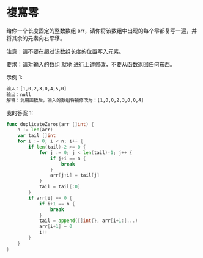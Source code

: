 # 複寫零

给你一个长度固定的整数数组 arr，请你将该数组中出现的每个零都复写一遍，并将其余的元素向右平移。

注意：请不要在超过该数组长度的位置写入元素。

要求：请对输入的数组 就地 进行上述修改，不要从函数返回任何东西。

示例 1:

```txt
输入：[1,0,2,3,0,4,5,0]
输出：null
解释：调用函数后，输入的数组将被修改为：[1,0,0,2,3,0,0,4]
```

我的答案 1:

```go
func duplicateZeros(arr []int) {
	n := len(arr)
	var tail []int
	for i := 0; i < n; i++ {
		if len(tail)-2 >= 0 {
			for j := 0; j < len(tail)-1; j++ {
				if j+i == n {
					break
				}
				arr[j+i] = tail[j]
			}
			tail = tail[:0]
		}
		if arr[i] == 0 {
			if i+1 == n {
				break
			}
			tail = append([]int{}, arr[i+1:]...)
			arr[i+1] = 0
			i++
		}
	}
}
```
